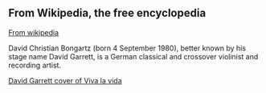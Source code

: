
## From Wikipedia, the free encyclopedia

[From wikipedia](https://en.wikipedia.org/wiki/David_Garrett)

David Christian Bongartz (born 4 September 1980), better known by his stage name David Garrett, is a German classical and crossover violinist and recording artist. 


[David Garrett cover of Viva la vida](https://www.youtube.com/watch?v=bZ_BoOlAXyk)
